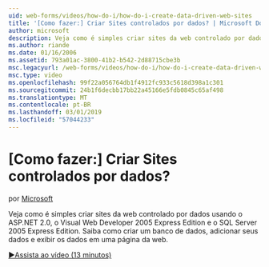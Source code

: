 ```yaml
---
uid: web-forms/videos/how-do-i/how-do-i-create-data-driven-web-sites
title: '[Como fazer:] Criar Sites controlados por dados? | Microsoft Docs'
author: microsoft
description: Veja como é simples criar sites da web controlado por dados usando o ASP.NET 2.0, o Visual Web Developer 2005 Express Edition e o SQL Server 2005 Express Edition. Saiba mais...
ms.author: riande
ms.date: 01/16/2006
ms.assetid: 793a01ac-3800-41b2-b542-2d88715cbe3b
msc.legacyurl: /web-forms/videos/how-do-i/how-do-i-create-data-driven-web-sites
msc.type: video
ms.openlocfilehash: 99f22a056764db1f4912fc933c5618d398a1c301
ms.sourcegitcommit: 24b1f6decbb17bb22a45166e5fdb0845c65af498
ms.translationtype: MT
ms.contentlocale: pt-BR
ms.lasthandoff: 03/01/2019
ms.locfileid: "57044233"
---
```

<a name="how-do-i-create-data-driven-web-sites"></a>[Como fazer:] Criar Sites controlados por dados?
====================
por [Microsoft](https://github.com/microsoft)

Veja como é simples criar sites da web controlado por dados usando o ASP.NET 2.0, o Visual Web Developer 2005 Express Edition e o SQL Server 2005 Express Edition. Saiba como criar um banco de dados, adicionar seus dados e exibir os dados em uma página da web.

[&#9654;Assista ao vídeo (13 minutos)](https://channel9.msdn.com/Blogs/ASP-NET-Site-Videos/how-do-i-create-data-driven-web-sites)
